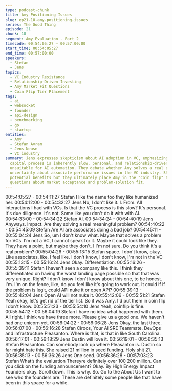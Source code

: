 ```yaml
---
type: podcast-chunk
title: Amy Positioning Issues
slug: ep21-18-amy-positioning-issues
series: The Good Thing
episode: 21
chunk: 18
segment: Amy Evaluation - Part 2
timecode: 00:54:05:27 – 00:57:00:00
start_time: 00:54:05:27
end_time: 00:57:00:00
speakers:
  - Stefan
  - Jens
topics:
  - VC Industry Resistance
  - Relationship-Driven Investing
  - Amy Market Fit Questions
  - Coin Flip Tier Placement
tags:
  - ai
  - websocket
  - founder
  - api-design
  - benchmarking
  - go
  - startup
entities:
  - Amy
  - Stefan Avram
  - Jens Neuse
  - VC industry
summary: Jens expresses skepticism about AI adoption in VC, emphasizing that the venture
  capital process is inherently slow, personal, and relationship-driven, making it
  unsuitable for AI automation. They debate whether Amy solves a real problem, with
  uncertainty about associate performance issues in the VC industry. Stefan acknowledges
  potential benefits but they ultimately place Amy in the "coin flip" tier due to
  questions about market acceptance and problem-solution fit.
---
```


00:54:05:27 - 00:54:11:27
Stefan
I like the name too they like humanized her.
00:54:12:00 - 00:54:32:27
Jens
No, I don't like it. I. From. All interactions I had with VCs. Is that the VC process is this slow? It's
personal. It's due diligence. It's not. Some like you don't do it with with AI.
00:54:33:00 - 00:54:34:22
Stefan
AI.
00:54:34:24 - 00:54:40:19
Jens
Anyways. Impact. Are they solving a real meaningful problem?
00:54:40:22 - 00:54:45:09
Stefan
Are AI are associates doing a bad job?
00:54:45:11 - 00:55:04:24
Jens
So, um I don't know what. Maybe that solves a problem for VCs. I'm not a VC, I cannot speak
for it. Maybe it could look like they. They have a point, but maybe they don't. I I'm not sure. Do
you think it's a real problem?
00:55:04:26 - 00:55:13:15
Stefan
space.
I don't know, okay. Like associates, like, I feel like. I don't know, I don't know, I'm not in the VC
00:55:13:15 - 00:55:16:24
Jens
Okay. Differentiation.
00:55:16:26 - 00:55:39:11
Stefan
I haven't seen a company like this. I think they differentiated on having the worst landing page
possible so that that was very unique. Right? I don't know I don't know about this one, to be
honest. I'm. I'm on the fence, like, do you feel like it's going to work out. It could if if the problem
is legit, could API nuke it or open API?
00:55:39:13 - 00:55:42:04
Jens
Open AI will not nuke it.
00:55:42:06 - 00:55:51:21
Stefan
Yeah okay, let's get rid of the tier list. So it was Amy. I'd put them in coin flip I don't know.
00:55:51:23 - 00:55:54:10
Jens
Yeah, coinflip is fine.
00:55:54:12 - 00:56:04:19
Stefan
I have no idea what happened with them. All right. I think we have three more. Please give us a
good one. We haven't had one unicorn yet.
00:56:04:22 - 00:56:06:28
Jens
Okay, the last three.
00:56:07:00 - 00:56:16:28
Stefan
Ciroos, Your AI SRE Teammate. DevOps and infrastructure Pleasanton. Where is that, is that in
like South Carolina.
00:56:17:01 - 00:56:18:29
Jens
Dustin will love it.
00:56:19:01 - 00:56:35:13
Stefan
Pleasanton. Can somebody look up where Pleasanton is. Dustin so far might hate this. She
raised 21 million in seed funding. Holy shit 21.
00:56:35:13 - 00:56:36:26
Jens
One seed.
00:56:36:28 - 00:57:03:23
Stefan
What’s the evaluation Thereyre definitely over 100 200 million. Can you click on the funding
announcement? Okay. By High Energy Impact Founders okay. Scroll down. This is why. So. Go
to the About Us I want to see who the founders are. These are definitely some people like that
have been in this space for a while.